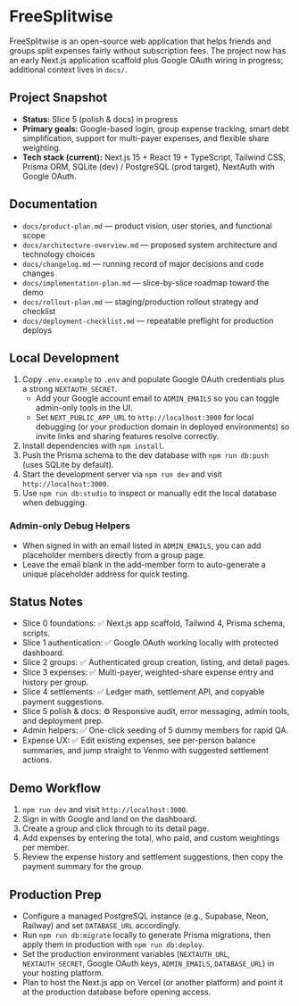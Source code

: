 # FreeSplitwise

FreeSplitwise is an open-source web application that helps friends and groups split expenses fairly without subscription fees. The project now has an early Next.js application scaffold plus Google OAuth wiring in progress; additional context lives in `docs/`.

## Project Snapshot
- **Status:** Slice 5 (polish & docs) in progress
- **Primary goals:** Google-based login, group expense tracking, smart debt simplification, support for multi-payer expenses, and flexible share weighting.
- **Tech stack (current):** Next.js 15 + React 19 + TypeScript, Tailwind CSS, Prisma ORM, SQLite (dev) / PostgreSQL (prod target), NextAuth with Google OAuth.

## Documentation
- `docs/product-plan.md` — product vision, user stories, and functional scope
- `docs/architecture-overview.md` — proposed system architecture and technology choices
- `docs/changelog.md` — running record of major decisions and code changes
- `docs/implementation-plan.md` — slice-by-slice roadmap toward the demo
- `docs/rollout-plan.md` — staging/production rollout strategy and checklist
- `docs/deployment-checklist.md` — repeatable preflight for production deploys

## Local Development
1. Copy `.env.example` to `.env` and populate Google OAuth credentials plus a strong `NEXTAUTH_SECRET`.
   - Add your Google account email to `ADMIN_EMAILS` so you can toggle admin-only tools in the UI.
   - Set `NEXT_PUBLIC_APP_URL` to `http://localhost:3000` for local debugging (or your production domain in deployed environments) so invite links and sharing features resolve correctly.
2. Install dependencies with `npm install`.
3. Push the Prisma schema to the dev database with `npm run db:push` (uses SQLite by default).
4. Start the development server via `npm run dev` and visit `http://localhost:3000`.
5. Use `npm run db:studio` to inspect or manually edit the local database when debugging.

### Admin-only Debug Helpers
- When signed in with an email listed in `ADMIN_EMAILS`, you can add placeholder members directly from a group page.
- Leave the email blank in the add-member form to auto-generate a unique placeholder address for quick testing.

## Status Notes
- Slice 0 foundations: ✅ Next.js app scaffold, Tailwind 4, Prisma schema, scripts.
- Slice 1 authentication: ✅ Google OAuth working locally with protected dashboard.
- Slice 2 groups: ✅ Authenticated group creation, listing, and detail pages.
- Slice 3 expenses: ✅ Multi-payer, weighted-share expense entry and history per group.
- Slice 4 settlements: ✅ Ledger math, settlement API, and copyable payment suggestions.
- Slice 5 polish & docs: ⚙️ Responsive audit, error messaging, admin tools, and deployment prep.
- Admin helpers: ✅ One-click seeding of 5 dummy members for rapid QA.
- Expense UX: ✅ Edit existing expenses, see per-person balance summaries, and jump straight to Venmo with suggested settlement actions.

## Demo Workflow
1. `npm run dev` and visit `http://localhost:3000`.
2. Sign in with Google and land on the dashboard.
3. Create a group and click through to its detail page.
4. Add expenses by entering the total, who paid, and custom weightings per member.
5. Review the expense history and settlement suggestions, then copy the payment summary for the group.

## Production Prep
- Configure a managed PostgreSQL instance (e.g., Supabase, Neon, Railway) and set `DATABASE_URL` accordingly.
- Run `npm run db:migrate` locally to generate Prisma migrations, then apply them in production with `npm run db:deploy`.
- Set the production environment variables (`NEXTAUTH_URL`, `NEXTAUTH_SECRET`, Google OAuth keys, `ADMIN_EMAILS`, `DATABASE_URL`) in your hosting platform.
- Plan to host the Next.js app on Vercel (or another platform) and point it at the production database before opening access.
